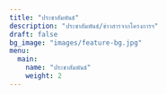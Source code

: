 ```yaml
---
title: "ประชาสัมพันธ์"
description: "ประชาสัมพันธ์/ข่าวสารจากโครงการฯ"
draft: false
bg_image: "images/feature-bg.jpg"
menu:
  main:
    name: "ประชาสัมพันธ์"
    weight: 2
---
```

